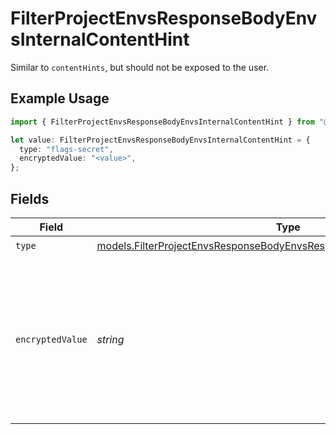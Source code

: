 # FilterProjectEnvsResponseBodyEnvsInternalContentHint

Similar to `contentHints`, but should not be exposed to the user.

## Example Usage

```typescript
import { FilterProjectEnvsResponseBodyEnvsInternalContentHint } from "@simplesagar/vercel/models/filterprojectenvsop.js";

let value: FilterProjectEnvsResponseBodyEnvsInternalContentHint = {
  type: "flags-secret",
  encryptedValue: "<value>",
};
```

## Fields

| Field                                                                                                                                                    | Type                                                                                                                                                     | Required                                                                                                                                                 | Description                                                                                                                                              |
| -------------------------------------------------------------------------------------------------------------------------------------------------------- | -------------------------------------------------------------------------------------------------------------------------------------------------------- | -------------------------------------------------------------------------------------------------------------------------------------------------------- | -------------------------------------------------------------------------------------------------------------------------------------------------------- |
| `type`                                                                                                                                                   | [models.FilterProjectEnvsResponseBodyEnvsResponse200ApplicationJson3Type](../models/filterprojectenvsresponsebodyenvsresponse200applicationjson3type.md) | :heavy_check_mark:                                                                                                                                       | N/A                                                                                                                                                      |
| `encryptedValue`                                                                                                                                         | *string*                                                                                                                                                 | :heavy_check_mark:                                                                                                                                       | Contains the `value` of the env variable, encrypted with a special key to make decryption possible in the subscriber Lambda.                             |